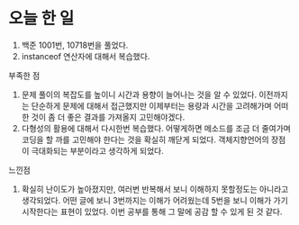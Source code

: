 # 오늘 한 일

1) 백준 1001번, 10718번을 풀었다.
2) instanceof 연산자에 대해서 복습했다.

부족한 점
1) 문제 풀이의 복잡도를 높이니 시간과 용향이 늘어나는 것을 알 수 있었다.
이전까지는 단순하게 문제에 대해서 접근했지만 이제부터는 용량과 시간을 고려해가며 어떠한 것이
좀 더 좋은 결과를 가져올지 고민해야겠다.
2) 다형성의 활용에 대해서 다시한번 복습했다. 어떻게하면 메소드를 조금 더 줄여가며 코딩을 할 까를 
고민해야 한다는 것을 확실히 깨닫게 되었다. 객체지향언어의 장점이 극대화되는 부분이라고 생각하게 되었다. 

느낀점
1) 확실히 난이도가 높아졌지만, 여러번 반복해서 보니 이해하지 못할정도는 아니라고 생각되었다. 
어떤 글에 보니 3번까지는 이해가 어려웠는데 5번을 보니 이해가 가기시작한다는 표현이 있었다. 
이번 공부를 통해 그 말에 공감 할 수 있게 된 것 같다.